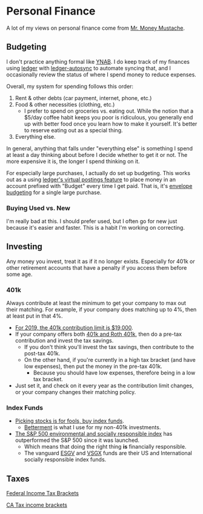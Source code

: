 # Personal Finance

A lot of my views on personal finance come from [Mr. Money Mustache](https://www.mrmoneymustache.com).

## Budgeting

I don't practice anything formal like [YNAB](https://www.youneedabudget.com). I do keep track of my finances using [ledger](https://www.ledger-cli.org) with [ledger-autosync](https://github.com/egh/ledger-autosync) to automate syncing that, and I occasionally review the status of where I spend money to reduce expenses.

Overall, my system for spending follows this order:

1. Rent & other debts (car payment, internet, phone, etc.)
2. Food & other necessities (clothing, etc.)
    - I prefer to spend on groceries vs. eating out. While the notion that a $5/day coffee habit keeps you poor is ridiculous, you generally end up with better food once you learn how to make it yourself. It's better to reserve eating out as a special thing.
3. Everything else.

In general, anything that falls under "everything else" is something I spend at least a day thinking about before I decide whether to get it or not. The more expensive it is, the longer I spend thinking on it.

For especially large purchases, I actually do set up budgeting. This works out as a using [ledger's virtual postings feature](https://www.ledger-cli.org/3.0/doc/ledger3.html#Virtual-postings) to place money in an account prefixed with "Budget" every time I get paid. That is, it's [envelope budgeting](https://en.wikipedia.org/wiki/Personal_budget#Envelopes) for a single large purchase.

### Buying Used vs. New

I'm really bad at this. I should prefer used, but I often go for new just because it's easier and faster. This is a habit I'm working on correcting.

## Investing

Any money you invest, treat it as if it no longer exists. Especially for 401k or other retirement accounts that have a penalty if you access them before some age.

### 401k

Always contribute at least the minimum to get your company to max out their matching.
For example, if your company does matching up to 4%, then at least put in that 4%.

- [For 2019, the 401k contribution limit is $19,000](https://www.investopedia.com/retirement/401k-contribution-limits/).
- If your company offers both [401k and Roth 401k](https://www.nerdwallet.com/blog/investing/roth-401k-vs-401k/), then do a pre-tax contribution and invest the tax savings.
    - If you don't think you'll invest the tax savings, then contribute to the post-tax 401k.
    - On the other hand, if you're currently in a high tax bracket (and have low expenses), then put the money in the pre-tax 401k.
        - Because you should have low expenses, therefore being in a low tax bracket.
- Just set it, and check on it every year as the contribution limit changes, or your company changes their matching policy.

### Index Funds

- [Picking stocks is for fools, buy index funds](https://www.mrmoneymustache.com/2011/05/18/how-to-make-money-in-the-stock-market/).
    - [Betterment](https://betterment.com) is what I use for my non-401k investments.
- [The S&P 500 environmental and socially responsible index](https://us.spindices.com/indices/equity/sp-500-environmental-socially-responsible-index) has outperformed the S&P 500 since it was launched.
    - Which means that doing the right thing **is** financially responsible.
    - The vanguard [ESGV](https://investor.vanguard.com/etf/profile/ESGV) and [VSGX](https://investor.vanguard.com/etf/profile/VSGX) funds are their US and International socially responsible index funds.
    
## Taxes

[Federal Income Tax Brackets](https://www.nerdwallet.com/blog/taxes/federal-income-tax-brackets/)

[CA Tax income brackets](https://www.tax-brackets.org/californiataxtable)
